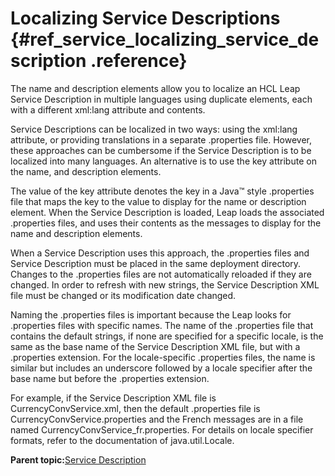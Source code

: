 # Localizing Service Descriptions {#ref_service_localizing_service_description .reference}

The name and description elements allow you to localize an HCL Leap Service Description in multiple languages using duplicate elements, each with a different xml:lang attribute and contents.

Service Descriptions can be localized in two ways: using the xml:lang attribute, or providing translations in a separate .properties file. However, these approaches can be cumbersome if the Service Description is to be localized into many languages. An alternative is to use the key attribute on the name, and description elements.

The value of the key attribute denotes the key in a Java™ style .properties file that maps the key to the value to display for the name or description element. When the Service Description is loaded, Leap loads the associated .properties files, and uses their contents as the messages to display for the name and description elements.

When a Service Description uses this approach, the .properties files and Service Description must be placed in the same deployment directory. Changes to the .properties files are not automatically reloaded if they are changed. In order to refresh with new strings, the Service Description XML file must be changed or its modification date changed.

Naming the .properties files is important because the Leap looks for .properties files with specific names. The name of the .properties file that contains the default strings, if none are specified for a specific locale, is the same as the base name of the Service Description XML file, but with a .properties extension. For the locale-specific .properties files, the name is similar but includes an underscore followed by a locale specifier after the base name but before the .properties extension.

For example, if the Service Description XML file is CurrencyConvService.xml, then the default .properties file is CurrencyConvService.properties and the French messages are in a file named CurrencyConvService\_fr.properties. For details on locale specifier formats, refer to the documentation of java.util.Locale.

**Parent topic:**[Service Description](ref_service_service_description.md)

